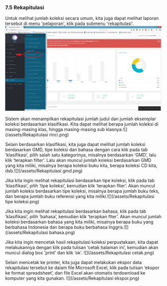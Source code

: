 ### 7.5 Rekapitulasi

Untuk melihat jumlah koleksi secara umum, kita juga dapat melihat laporan tersebut di menu 'pelaporan', klik pada submenu 'rekapitulasi'. ![](/assets/Rekapitulasi.png)

Sistem akan menampilkan rekapitulasi jumlah judul dan jumlah eksemplar koleksi berdasarkan klasifikasi. Kita dapat melihat berapa jumlah koleksi di masing-masing klas, hingga masing-masing sub klasnya.![](/assets/Rekapitulasi rinci.png)

Selain berdasarkan klasifikasi, kita juga dapat melihat jumlah koleksi berdasarkan GMD, tipe koleksi dan bahasa dengan cara klik pada tab ‘klasifikasi’, pilih salah satu kategorinya, misalnya berdasarkan ‘GMD’, lalu klik ‘terapkan filter’. Lalu akan muncul jumlah koleksi berdasarkan GMD yang kita miliki, misalnya berapa koleksi buku kita, berapa koleksi CD kita, dsb.![](/assets/Rekapitulasi gmd.png)

Jika kita ingin melihat rekapitulasi berdasarkan tipe koleksi, klik pada tab ‘klasifikasi’, pilih ‘tipe koleksi’, kemudian klik ‘terapkan flter’. Akan muncul jumlah koleksi berdasarkan tipe koleksi, misalnya berapa jumlah buku teks, dan berapa jumlah buku referensi yang kita miliki.![](/assets/Rekapitulasi tipe koleksi.png)

Jika kita ingin melihat rekapitulasi berdasarkan bahasa, klik pada tab ‘klasifikasi’, pilih ‘bahasa’, kemudian klik ‘terapkan flter’. Akan muncul jumlah koleksi berdasarkan bahasa yang kita miliki, misalnya berapa buku yang berbahasa Indonesia dan berapa buku berbahasa Inggris.![](/assets/Rekapitulasi bahasa.png)

Jika kita ingin mencetak hasil rekapitulasi koleksi perpustakaan, kita dapat melakukannya dengan klik pada tulisan ‘cetak halaman ini’, kemudian akan muncul dialog box 'print' dan klik ‘ok’. ![](/assets/Rekapitulasi cetak.png)

Selain mencetak ke printer, kita juga dapat melakukan ekspor data rekapitulasi tersebut ke dalam file Microsoft Excel, klik pada tulisan ‘ekspor ke format spreadsheet’, dan file Excel akan otomatis terdownload ke komputer yang kita gunakan. ![](/assets/Rekapitulasi ekspor.png)

